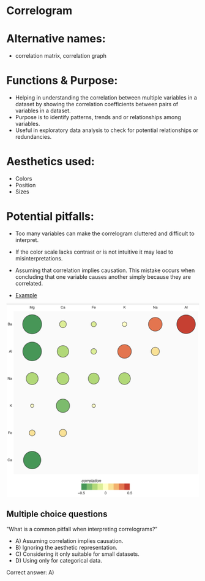 # Correlogram

# Alternative names: 
- correlation matrix, correlation graph

# Functions & Purpose:
- Helping in understanding the correlation between multiple variables in a dataset by showing the correlation coefficients between pairs of variables in a dataset.
- Purpose is to identify patterns, trends and or relationships among variables.
- Useful in exploratory data analysis to check for potential relationships or redundancies.

# Aesthetics used:
- Colors
- Position
- Sizes

# Potential pitfalls:
- Too many variables can make the correlogram cluttered and difficult to interpret.
- If the color scale lacks contrast or is not intuitive it may lead to misinterpretations.
- Assuming that correlation implies causation. This mistake occurs when concluding that one variable causes another simply because they are correlated.

- [Example](correlogram.ipynb)

![Correlogram example](correlogram.png "Correlogram")

## Multiple choice questions

"What is a common pitfall when interpreting correlograms?"

- A) Assuming correlation implies causation.
- B) Ignoring the aesthetic representation.
- C) Considering it only suitable for small datasets.
- D) Using only for categorical data.

Correct answer: A)
